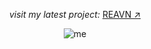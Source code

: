 



<!-- <p align="center">
  <i>What I’ve been coding lately:</i>
  <a href="https://polyglotparrot.github.io/jump/" target="_blank" rel="noopener noreferrer">REAVN ↗</a>
</p> -->

<p align="center">
  <i>visit my latest project:</i>
  <a href="https://polyglotparrot.github.io/jump/" target="_blank" rel="noopener noreferrer">REAVN ↗</a>
</p>

<p align="center">
  <img src="https://github.com/user-attachments/assets/8290d465-d1c2-4770-b5f6-c1b133a18b1a" alt="me">
</p>























  



